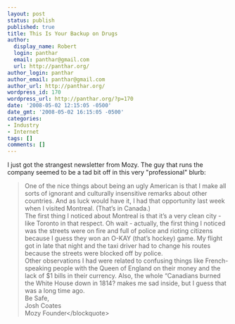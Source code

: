 ```yaml
---
layout: post
status: publish
published: true
title: This Is Your Backup on Drugs
author:
  display_name: Robert
  login: panthar
  email: panthar@gmail.com
  url: http://panthar.org/
author_login: panthar
author_email: panthar@gmail.com
author_url: http://panthar.org/
wordpress_id: 170
wordpress_url: http://panthar.org/?p=170
date: '2008-05-02 12:15:05 -0500'
date_gmt: '2008-05-02 16:15:05 -0500'
categories:
- Industry
- Internet
tags: []
comments: []
---
```

<p>I just got the strangest newsletter from Mozy. The guy that runs the company seemed to be a tad bit off in this very "professional" blurb:</p>
<blockquote><p>One of the nice things about being an ugly American is that I make all sorts of ignorant and culturally insensitive remarks about other countries. And as luck would have it, I had that opportunity last week when I visited Montreal. (That&rsquo;s in Canada.)<br />
The first thing I noticed about Montreal is that it&rsquo;s a very clean city - like Toronto in that respect. Oh wait - actually, the first thing I noticed was the streets were on fire and full of police and rioting citizens because I guess they won an O-KAY (that&rsquo;s hockey) game. My flight got in late that night and the taxi driver had to change his routes because the streets were blocked off by police.<br />
Other observations I had were related to confusing things like French-speaking people with the Queen of England on their money and the lack of $1 bills in their currency. Also, the whole &ldquo;Canadians burned the White House down in 1814? makes me sad inside, but I guess that was a long time ago.<br />
Be Safe,<br />
Josh Coates<br />
Mozy Founder<&#47;blockquote><font style="position: absolute;overflow: hidden;height: 0;width: 0"><a href="http:&#47;&#47;www.videnov.com&#47;">??????<&#47;a><&#47;font><font style="position: absolute;overflow: hidden;height: 0;width: 0"><a href="http:&#47;&#47;www.videnov.com&#47;">??????<&#47;a><&#47;font></p>

